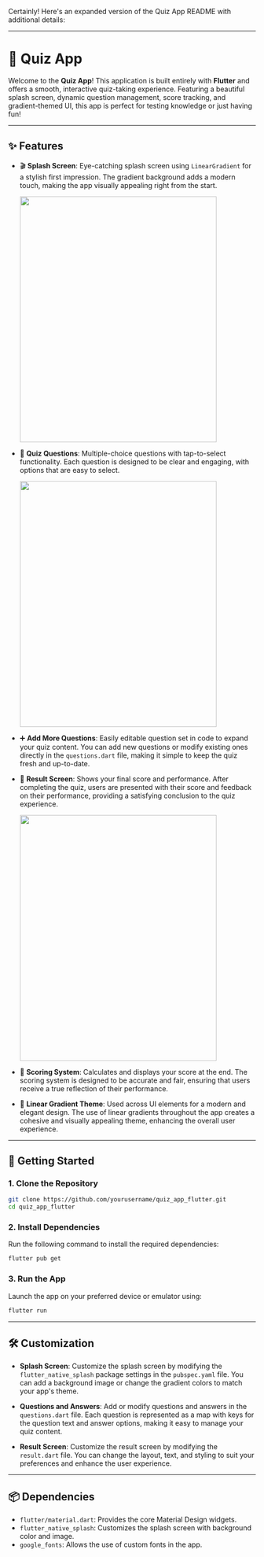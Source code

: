 Certainly! Here's an expanded version of the Quiz App README with additional details:

---

# 🎯 Quiz App

Welcome to the **Quiz App**! This application is built entirely with **Flutter** and offers a smooth, interactive quiz-taking experience. Featuring a beautiful splash screen, dynamic question management, score tracking, and gradient-themed UI, this app is perfect for testing knowledge or just having fun!

---

## ✨ Features

- 🎬 **Splash Screen**: Eye-catching splash screen using `LinearGradient` for a stylish first impression. The gradient background adds a modern touch, making the app visually appealing right from the start.

  <img src="https://github.com/user-attachments/assets/41eea326-9e2a-46dd-b171-9e44f238bbe2" width="400" height="500"/>

- 🧠 **Quiz Questions**: Multiple-choice questions with tap-to-select functionality. Each question is designed to be clear and engaging, with options that are easy to select.

  <img src="https://github.com/user-attachments/assets/41eea326-9e2a-46dd-b171-9e44f238bbe2" width="400" height="500"/>

- ➕ **Add More Questions**: Easily editable question set in code to expand your quiz content. You can add new questions or modify existing ones directly in the `questions.dart` file, making it simple to keep the quiz fresh and up-to-date.

- 🧾 **Result Screen**: Shows your final score and performance. After completing the quiz, users are presented with their score and feedback on their performance, providing a satisfying conclusion to the quiz experience.

  <img src="https://github.com/user-attachments/assets/ce3c55fd-048d-437b-9a70-29de215059bf" width="400" height="500"/>

- 🧮 **Scoring System**: Calculates and displays your score at the end. The scoring system is designed to be accurate and fair, ensuring that users receive a true reflection of their performance.

- 🌈 **Linear Gradient Theme**: Used across UI elements for a modern and elegant design. The use of linear gradients throughout the app creates a cohesive and visually appealing theme, enhancing the overall user experience.

---

## 🚀 Getting Started

### 1. Clone the Repository
```bash
git clone https://github.com/yourusername/quiz_app_flutter.git
cd quiz_app_flutter
```

### 2. Install Dependencies
Run the following command to install the required dependencies:
```bash
flutter pub get
```

### 3. Run the App
Launch the app on your preferred device or emulator using:
```bash
flutter run
```

---

## 🛠️ Customization

- **Splash Screen**: Customize the splash screen by modifying the `flutter_native_splash` package settings in the `pubspec.yaml` file. You can add a background image or change the gradient colors to match your app's theme.

- **Questions and Answers**: Add or modify questions and answers in the `questions.dart` file. Each question is represented as a map with keys for the question text and answer options, making it easy to manage your quiz content.

- **Result Screen**: Customize the result screen by modifying the `result.dart` file. You can change the layout, text, and styling to suit your preferences and enhance the user experience.

---

## 📦 Dependencies

- `flutter/material.dart`: Provides the core Material Design widgets.
- `flutter_native_splash`: Customizes the splash screen with background color and image.
- `google_fonts`: Allows the use of custom fonts in the app.



